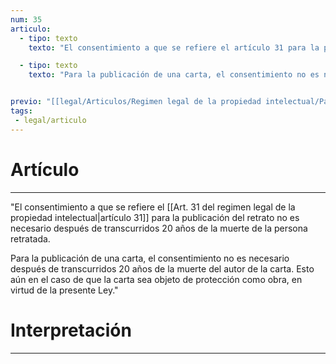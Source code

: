 ```yaml
---
num: 35
articulo: 
  - tipo: texto
    texto: "El consentimiento a que se refiere el artículo 31 para la publicación del retrato no es necesario después de transcurridos 20 años de la muerte de la persona retratada."

  - tipo: texto
    texto: "Para la publicación de una carta, el consentimiento no es necesario después de transcurridos 20 años de la muerte del autor de la carta. Esto aún en el caso de que la carta sea objeto de protección como obra, en virtud de la presente Ley."


previo: "[[legal/Articulos/Regimen legal de la propiedad intelectual/Parte 3/Parte 3, Disposiciones especiales.md|Parte 3, Disposiciones especiales]]"
tags: 
 - legal/articulo
---
```

# Artículo
---
"El consentimiento a que se refiere el [[Art. 31 del regimen legal de la propiedad intelectual|artículo 31]] para la publicación del retrato no es necesario después de transcurridos 20 años de la muerte de la persona retratada.

Para la publicación de una carta, el consentimiento no es necesario después de transcurridos 20 años de la muerte del autor de la carta. Esto aún en el caso de que la carta sea objeto de protección como obra, en virtud de la presente Ley."

# Interpretación
---
